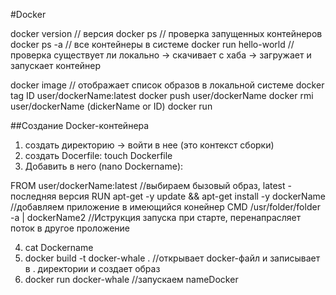 #Docker

docker version                          // версия
docker ps                               // проверка запущенных контейнеров
docker ps -a                            // все контейнеры в системе
docker run hello-world                  // проверка существует ли локально -> скачивает с хаба -> загружает и запускает контейнер

docker image                            // отображает список образов в локальной системе
docker tag ID user/dockerName:latest
docker push user/dockerName
docker rmi user/dockerName (dickerName or ID)
docker run

##Создание Docker-контейнера
1) создать директорию -> войти в нее (это контекст сборки)
2) создать Docerfile:
touch Dockerfile
3) Добавить в него (nano Dockername):

FROM user/dockerName:latest             //выбираем бызовый образ, latest - последняя версия
RUN apt-get -y update && apt-get install -y dockerName          //добавляем приложение в имеющийся конейнер
CMD /usr/folder/folder -a | dockerName2                         //Иструкция запуска при старте, перенапрасляет поток в другое проложение

4) cat Dockername
5) docker build -t docker-whale .                       //открывает docker-файл и записывает в . директории и создает образ
6) docker run docker-whale                              //запускаем nameDocker
 
